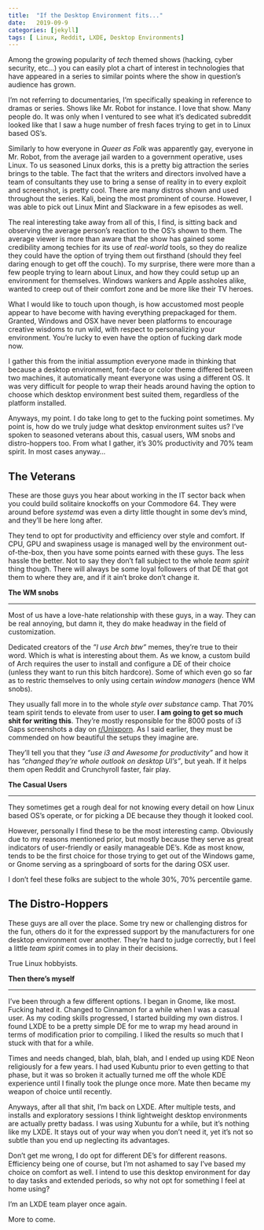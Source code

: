 ```yaml
---
title:  "If the Desktop Environment fits..."
date:   2019-09-9
categories: [jekyll]
tags: [ Linux, Reddit, LXDE, Desktop Environments]
---
```


Among the growing popularity of *tech* themed shows (hacking, cyber security, etc…) you can easily plot a chart of interest in technologies that have appeared in a series to similar points where the show in question’s audience has grown. 


I’m not referring to documentaries, I’m specifically speaking in reference to dramas or series. Shows like Mr. Robot for instance. I love that show. Many people do. It was only when I ventured to see what it’s dedicated subreddit looked like that I saw a huge number of fresh faces trying to get in to Linux based OS’s. 

Similarly to how everyone in *Queer as Folk* was apparently gay, everyone in Mr. Robot, from the average jail warden to a government operative, uses Linux. To us seasoned Linux dorks, this is a pretty big attraction the series brings to the table. The fact that the writers and directors involved have a team of consultants they use to bring a sense of reality in to every exploit and screenshot, is pretty cool. There are many distros shown and used throughout the series. Kali, being the most prominent of course. However, I was able to pick out Linux Mint and Slackware in a few episodes as well. 


The real interesting take away from all of this, I find, is sitting back and observing the average person’s reaction to the OS’s shown to them. The average viewer is more than aware that the show has gained some credibility among techies for its use of *real-world* tools, so they do realize they could have the option of trying them out firsthand (should they feel daring enough to get off the couch). To my surprise, there were more than a few people trying to learn about Linux, and how they could setup up an environment for themselves. Windows wankers and Apple assholes alike, wanted to creep out of their comfort zone and be more like their TV heroes. 

What I would like to touch upon though, is how accustomed most people appear to have become with having everything prepackaged for them. Granted, Windows and OSX have never been platforms to encourage creative wisdoms to run wild, with respect to personalizing your environment. You’re lucky to even have the option of fucking dark mode now. 

I gather this from the initial assumption everyone made in thinking that because a desktop environment, font-face or color theme differed between two machines, it automatically meant everyone was using a different OS. It was very difficult for people to wrap their heads around having the option to choose which desktop environment best suited them, regardless of the platform installed. 


Anyways, my point. I do take long to get to the fucking point sometimes. My point is, how do we truly judge what desktop environment suites us? I’ve spoken to seasoned veterans about this, casual users, WM snobs and distro-hoppers too. From what I gather, it’s 30% productivity and 70% team spirit. In most cases anyway…


**The Veterans**
---

These are those guys you hear about working in the IT sector back when you could build solitaire knockoffs on your Commodore 64. They were around before *systemd* was even a dirty little thought in some dev’s mind, and they’ll be here long after. 

They tend to opt for productivity and efficiency over style and comfort. If CPU, GPU and swapiness usage is managed well by the environment out-of-the-box, then you have some points earned with these guys. The less hassle the better. Not to say they don’t fall subject to the whole *team spirit* thing though. There will always be some loyal followers of that DE that got them to where they are, and if it ain’t broke don’t change it. 


**The WM snobs**
***

Most of us have a love-hate relationship with these guys, in a way. They can be real annoying, but damn it, they do make headway in the field of customization. 

Dedicated creators of the *”I use Arch btw”* memes, they’re true to their word. Which is what is interesting about them. As we know, a custom build of Arch requires the user to install and configure a DE of their choice (unless they want to run this bitch hardcore). Some of which even go so far as to restric themselves to only using certain *window managers* (hence WM snobs). 

They usually fall more in to the whole *style over substance* camp. That 70% team spirit tends to elevate from user to user. **I am going to get so much shit for writing this**. They’re mostly responsible for the 8000 posts of i3 Gaps screenshots a day on [r/Unixporn][rdt]. As I said earlier, they must be commended on how beautiful the setups they imagine are. 

They’ll tell you that they *“use i3 and Awesome for productivity”* and how it has *“changed they’re whole outlook on desktop UI’s”*, but yeah. If it helps them open Reddit and Crunchyroll faster, fair play.


**The Casual Users**
___

They sometimes get a rough deal for not knowing every detail on how Linux based OS’s operate, or for picking a DE because they though it looked cool. 

However, personally I find these to be the most interesting camp. Obviously due to my reasons mentioned prior, but mostly because they serve as great indicators of user-friendly or easily manageable DE’s. Kde as most know, tends to be the first choice for those trying to get out of the Windows game, or Gnome serving as a springboard of sorts for the daring OSX user. 

I don’t feel these folks are subject to the whole 30%, 70% percentile game. 


**The Distro-Hoppers**
-------------------------------

These guys are all over the place. Some try new or challenging distros for the fun, others do it for the expressed support by the manufacturers for one desktop environment over another. They’re hard to judge correctly, but I feel a little *team spirit* comes in to play in their decisions. 

True Linux hobbyists.


**Then there’s myself**
________________________________

I’ve been through a few different options. I began in Gnome, like most. Fucking hated it. Changed to Cinnamon for a while when I was a casual user. As my coding skills progressed, I started building my own distros. I found LXDE to be a pretty simple DE for me to wrap my head around in terms of modification prior to compiling. I liked the results so much that I stuck with that for a while. 

Times and needs changed, blah, blah, blah, and I ended up using KDE Neon religiously for a few years. I had used Kubuntu prior to even getting to that phase, but it was so broken it actually turned me off the whole KDE experience until I finally took the plunge once more. Mate then became my weapon of choice until recently.

Anyways, after all that shit, I’m back on LXDE. After multiple tests, and installs and exploratory sessions I think lightweight desktop environments are actually pretty badass. I was using Xubuntu for a while, but it’s nothing like my LXDE. It stays out of your way when you don’t need it, yet it’s not so subtle than you end up neglecting its advantages. 

Don’t get me wrong, I do opt for different DE’s for different reasons. Efficiency being one of course, but I’m not ashamed to say I’ve based my choice on comfort as well. I intend to use this desktop environment for day to day tasks and extended periods, so why not opt for something I feel at home using?

I’m an LXDE team player once again. 


More to come. 

[rdt]:https://www.reddit.com/r/unixporn/